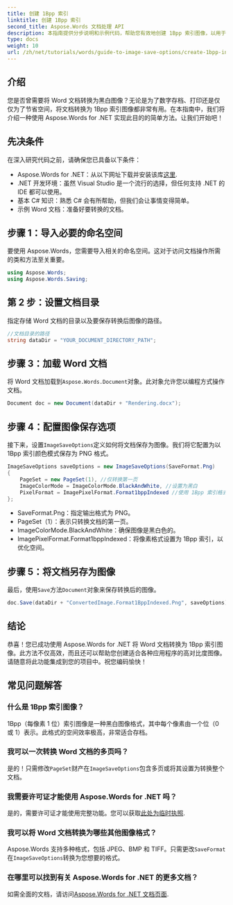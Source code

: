 ```yaml
---
title: 创建 1Bpp 索引
linktitle: 创建 1Bpp 索引
second_title: Aspose.Words 文档处理 API
description: 本指南提供分步说明和示例代码，帮助您有效地创建 1Bpp 索引图像，以用于存档、打印或节省空间。
type: docs
weight: 10
url: /zh/net/tutorials/words/guide-to-image-save-options/create-1bpp-indexed/
---
```

## 介绍

您是否曾需要将 Word 文档转换为黑白图像？无论是为了数字存档、打印还是仅仅为了节省空间，将文档转换为 1Bpp 索引图像都非常有用。在本指南中，我们将介绍一种使用 Aspose.Words for .NET 实现此目的的简单方法。让我们开始吧！

## 先决条件

在深入研究代码之前，请确保您已具备以下条件：

-  Aspose.Words for .NET：从以下网址下载并安装该库[这里](https://releases.aspose.com/words/net/).
- .NET 开发环境：虽然 Visual Studio 是一个流行的选择，但任何支持 .NET 的 IDE 都可以使用。
- 基本 C# 知识：熟悉 C# 会有所帮助，但我们会让事情变得简单。
- 示例 Word 文档：准备好要转换的文档。

## 步骤 1：导入必要的命名空间

要使用 Aspose.Words，您需要导入相关的命名空间。这对于访问文档操作所需的类和方法至关重要。

```csharp
using Aspose.Words;
using Aspose.Words.Saving;
```

## 第 2 步：设置文档目录

指定存储 Word 文档的目录以及要保存转换后图像的路径。

```csharp
//文档目录的路径
string dataDir = "YOUR_DOCUMENT_DIRECTORY_PATH";
```

## 步骤 3：加载 Word 文档

将 Word 文档加载到`Aspose.Words.Document`对象。此对象允许您以编程方式操作文档。

```csharp
Document doc = new Document(dataDir + "Rendering.docx");
```

## 步骤 4：配置图像保存选项

接下来，设置`ImageSaveOptions`定义如何将文档保存为图像。我们将它配置为以 1Bpp 索引颜色模式保存为 PNG 格式。

```csharp
ImageSaveOptions saveOptions = new ImageSaveOptions(SaveFormat.Png)
{
    PageSet = new PageSet(1), //仅转换第一页
    ImageColorMode = ImageColorMode.BlackAndWhite, //设置为黑白
    PixelFormat = ImagePixelFormat.Format1bppIndexed //使用 1Bpp 索引格式
};
```

- SaveFormat.Png：指定输出格式为 PNG。
- PageSet（1）：表示只转换文档的第一页。
- ImageColorMode.BlackAndWhite：确保图像是黑白色的。
- ImagePixelFormat.Format1bppIndexed：将像素格式设置为 1Bpp 索引，以优化空间。

## 步骤 5：将文档另存为图像

最后，使用`Save`方法`Document`对象来保存转换后的图像。

```csharp
doc.Save(dataDir + "ConvertedImage.Format1BppIndexed.Png", saveOptions);
```

## 结论

恭喜！您已成功使用 Aspose.Words for .NET 将 Word 文档转换为 1Bpp 索引图像。此方法不仅高效，而且还可以帮助您创建适合各种应用程序的高对比度图像。请随意将此功能集成到您的项目中。祝您编码愉快！

## 常见问题解答

### 什么是 1Bpp 索引图像？
1Bpp（每像素 1 位）索引图像是一种黑白图像格式，其中每个像素由一个位（0 或 1）表示。此格式的空间效率极高，非常适合存档。

### 我可以一次转换 Word 文档的多页吗？
是的！只需修改`PageSet`财产在`ImageSaveOptions`包含多页或将其设置为转换整个文档。

### 我需要许可证才能使用 Aspose.Words for .NET 吗？
是的，需要许可证才能使用完整功能。您可以获取[此处为临时执照](https://purchase.aspose.com/temporary-license/).

### 我可以将 Word 文档转换为哪些其他图像格式？
 Aspose.Words 支持多种格式，包括 JPEG、BMP 和 TIFF。只需更改`SaveFormat`在`ImageSaveOptions`转换为您想要的格式。

### 在哪里可以找到有关 Aspose.Words for .NET 的更多文档？
如需全面的文档，请访问[Aspose.Words for .NET 文档页面](https://reference.aspose.com/words/net/).